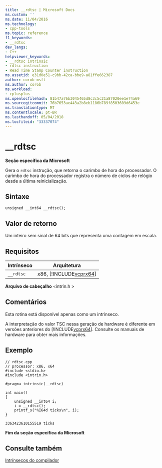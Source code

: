 ```yaml
---
title: __rdtsc | Microsoft Docs
ms.custom: ''
ms.date: 11/04/2016
ms.technology:
- cpp-tools
ms.topic: reference
f1_keywords:
- __rdtsc
dev_langs:
- C++
helpviewer_keywords:
- __rdtsc intrinsic
- rdtsc instruction
- Read Time Stamp Counter instruction
ms.assetid: e31d0e51-c9bb-42ca-bbe9-a81ffe662387
author: corob-msft
ms.author: corob
ms.workload:
- cplusplus
ms.openlocfilehash: 81b47a76b3045465d8c3c5c21a87020ee1e74a69
ms.sourcegitcommit: 76b7653ae443a2b8eb1186b789f8503609d6453e
ms.translationtype: MT
ms.contentlocale: pt-BR
ms.lasthandoff: 05/04/2018
ms.locfileid: "33337074"
---
```

# <a name="rdtsc"></a>__rdtsc
**Seção específica da Microsoft**  
  
 Gera o `rdtsc` instrução, que retorna o carimbo de hora do processador. O carimbo de hora do processador registra o número de ciclos de relógio desde a última reinicialização.  
  
## <a name="syntax"></a>Sintaxe  
  
```  
unsigned __int64 __rdtsc();  
```  
  
## <a name="return-value"></a>Valor de retorno  
 Um inteiro sem sinal de 64 bits que representa uma contagem em escala.  
  
## <a name="requirements"></a>Requisitos  
  
|Intrínseco|Arquitetura|  
|---------------|------------------|  
|`__rdtsc`|x86, [!INCLUDE[vcprx64](../assembler/inline/includes/vcprx64_md.md)]|  
  
 **Arquivo de cabeçalho** \<intrin.h >  
  
## <a name="remarks"></a>Comentários  
 Esta rotina está disponível apenas como um intrínseco.  
  
 A interpretação do valor TSC nessa geração de hardware é diferente em versões anteriores do [!INCLUDE[vcprx64](../assembler/inline/includes/vcprx64_md.md)]. Consulte os manuais de hardware para obter mais informações.  
  
## <a name="example"></a>Exemplo  
  
```  
// rdtsc.cpp  
// processor: x86, x64  
#include <stdio.h>  
#include <intrin.h>  
  
#pragma intrinsic(__rdtsc)  
  
int main()  
{  
    unsigned __int64 i;  
    i = __rdtsc();  
    printf_s("%I64d ticks\n", i);  
}  
```  
  
```Output  
3363423610155519 ticks  
```  
  
**Fim da seção específica da Microsoft**  
  
## <a name="see-also"></a>Consulte também  
 [Intrínsecos do compilador](../intrinsics/compiler-intrinsics.md)